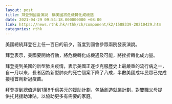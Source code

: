 ```yaml
---
layout: post
title: 拜登到國會演說　稱美國將危機轉化成機遇
date: 2021-04-29 09:54:18.000000000 +08:00
link: https://news.rthk.hk/rthk/ch/component/k2/1588339-20210429.htm
categories: rthk
---
```


美國總統拜登在上任一百日的前夕，首度到國會參眾兩院發表演說。

拜登表示，美國要開始行動，將危機轉化成機遇及可能，將挫折轉化成力量。

拜登提到美國的新型肺炎疫情，表示美國正逐步克服歷史上最嚴重的流行病之一，自一月以來，長者因為新型肺炎的死亡個案下降了八成，半數美國成年民眾已完成接種首劑新冠疫苗。

拜登提到總值達到1萬8千億美元的援助計劃，包括創造就業計劃，對雙職父母提供托兒援助津貼，以協助更多有需要的家庭。
